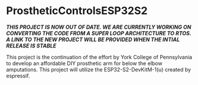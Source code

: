 # ProstheticControlsESP32S2
***THIS PROJECT IS NOW OUT OF DATE. WE ARE CURRENTLY WORKING ON CONVERTING THE CODE FROM A SUPER LOOP ARCHITECTURE TO RTOS. A LINK TO THE NEW PROJECT WILL BE PROVIDED WHEN THE INTIAL RELEASE IS STABLE***

This project is the continuation of the effort by York College of Pennsylvania
to develop an affordable DIY prosthetic arm for below the elbow amputations. 
This project will utilize the ESP32-S2-DevKitM-1(u) created by espressif.
